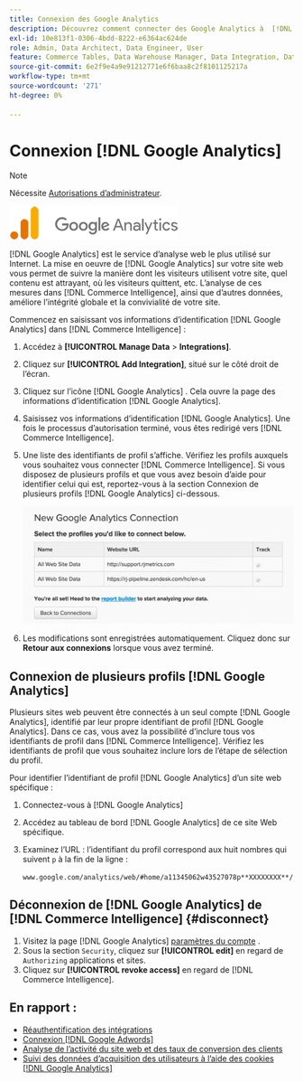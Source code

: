 ```yaml
---
title: Connexion des Google Analytics
description: Découvrez comment connecter des Google Analytics à  [!DNL Commerce Intelligence].
exl-id: 10e813f1-0306-4bdd-8222-e6364ac624de
role: Admin, Data Architect, Data Engineer, User
feature: Commerce Tables, Data Warehouse Manager, Data Integration, Data Import/Export
source-git-commit: 6e2f9e4a9e91212771e6f6baa8c2f8101125217a
workflow-type: tm+mt
source-wordcount: '271'
ht-degree: 0%

---
```


# Connexion [!DNL Google Analytics]

>[!NOTE]
>
>Nécessite [Autorisations d’administrateur](../../../administrator/user-management/user-management.md).

![](../../../assets/google-analytics-logo.png)

[!DNL Google Analytics] est le service d’analyse web le plus utilisé sur Internet. La mise en oeuvre de [!DNL Google Analytics] sur votre site web vous permet de suivre la manière dont les visiteurs utilisent votre site, quel contenu est attrayant, où les visiteurs quittent, etc. L’analyse de ces mesures dans [!DNL Commerce Intelligence], ainsi que d’autres données, améliore l’intégrité globale et la convivialité de votre site.

Commencez en saisissant vos informations d’identification [!DNL Google Analytics] dans [!DNL Commerce Intelligence] :

1. Accédez à **[!UICONTROL Manage Data** > **Integrations]**.

1. Cliquez sur **[!UICONTROL Add Integration]**, situé sur le côté droit de l’écran.

1. Cliquez sur l’icône [!DNL Google Analytics] . Cela ouvre la page des informations d’identification [!DNL Google Analytics].

1. Saisissez vos informations d’identification [!DNL Google Analytics]. Une fois le processus d’autorisation terminé, vous êtes redirigé vers [!DNL Commerce Intelligence].

1. Une liste des identifiants de profil s’affiche. Vérifiez les profils auxquels vous souhaitez vous connecter [!DNL Commerce Intelligence]. Si vous disposez de plusieurs profils et que vous avez besoin d’aide pour identifier celui qui est, reportez-vous à la section Connexion de plusieurs profils [!DNL Google Analytics] ci-dessous.

   ![](../../../assets/list-profile-id.png)<!--{: width="600px"}-->

1. Les modifications sont enregistrées automatiquement. Cliquez donc sur **Retour aux connexions** lorsque vous avez terminé.

## Connexion de plusieurs profils [!DNL Google Analytics]

Plusieurs sites web peuvent être connectés à un seul compte [!DNL Google Analytics], identifié par leur propre identifiant de profil [!DNL Google Analytics]. Dans ce cas, vous avez la possibilité d’inclure tous vos identifiants de profil dans [!DNL Commerce Intelligence]. Vérifiez les identifiants de profil que vous souhaitez inclure lors de l’étape de sélection du profil.

Pour identifier l’identifiant de profil [!DNL Google Analytics] d’un site web spécifique :

1. Connectez-vous à [!DNL Google Analytics]
1. Accédez au tableau de bord [!DNL Google Analytics] de ce site Web spécifique.
1. Examinez l’URL : l’identifiant du profil correspond aux huit nombres qui suivent `p` à la fin de la ligne :

   `www.google.com/analytics/web/#home/a11345062w43527078p**XXXXXXXX**/`

## Déconnexion de [!DNL Google Analytics] de [!DNL Commerce Intelligence] {#disconnect}

1. Visitez la page [!DNL Google Analytics] [paramètres du compte](https://accounts.google.com/) .
1. Sous la section `Security`, cliquez sur **[!UICONTROL edit]** en regard de `Authorizing` applications et sites.
1. Cliquez sur **[!UICONTROL revoke access]** en regard de [!DNL Commerce Intelligence].

## En rapport :

* [Réauthentification des intégrations](https://experienceleague.adobe.com/docs/commerce-knowledge-base/kb/how-to/mbi-reauthenticating-integrations.html)
* [Connexion [!DNL Google Adwords]](../integrations/google-adwords.md)
* [Analyse de l’activité du site web et des taux de conversion des clients](../../analysis/web-act-cust-conversion.md)
* [Suivi des données d’acquisition des utilisateurs à l’aide des cookies  [!DNL Google Analytics] ](../../analysis/google-track-user-acq.md)
